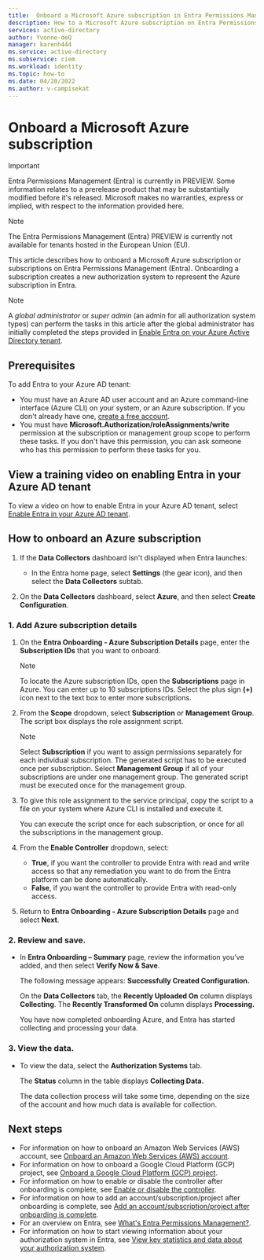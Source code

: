 ```yaml
---
title:  Onboard a Microsoft Azure subscription in Entra Permissions Management
description: How to a Microsoft Azure subscription on Entra Permissions Management.
services: active-directory
author: Yvonne-deQ
manager: karenh444
ms.service: active-directory
ms.subservice: ciem
ms.workload: identity
ms.topic: how-to
ms.date: 04/20/2022
ms.author: v-campisekat
---
```


# Onboard a Microsoft Azure subscription

> [!IMPORTANT]
> Entra Permissions Management (Entra) is currently in PREVIEW.
> Some information relates to a prerelease product that may be substantially modified before it's released. Microsoft makes no warranties, express or implied, with respect to the information provided here.

> [!NOTE] 
> The Entra Permissions Management (Entra) PREVIEW is currently not available for tenants hosted in the European Union (EU).

This article describes how to onboard a Microsoft Azure subscription or subscriptions on Entra Permissions Management (Entra). Onboarding a subscription creates a new authorization system to represent the Azure subscription in Entra. 

> [!NOTE] 
> A *global administrator* or *super admin* (an admin for all authorization system types) can perform the tasks in this article after the global administrator has initially completed the steps provided in [Enable Entra on your Azure Active Directory tenant](cloudknox-onboard-enable-tenant.md).

## Prerequisites

To add Entra to your Azure AD tenant:
- You must have an Azure AD user account and an Azure command-line interface (Azure CLI) on your system, or an Azure subscription. If you don't already have one, [create a free account](https://azure.microsoft.com/free/).
- You must have **Microsoft.Authorization/roleAssignments/write** permission at the subscription or management group scope to perform these tasks. If you don't have this permission, you can ask someone who has this permission to perform these tasks for you.


## View a training video on enabling Entra in your Azure AD tenant

To view a video on how to enable Entra in your Azure AD tenant, select [Enable Entra in your Azure AD tenant](https://www.youtube.com/watch?v=-fkfeZyevoo).

## How to onboard an Azure subscription

1. If the **Data Collectors** dashboard isn't displayed when Entra launches: 

    - In the Entra home page, select **Settings** (the gear icon), and then select the **Data Collectors** subtab.

1. On the **Data Collectors** dashboard, select **Azure**, and then select **Create Configuration**.

### 1. Add Azure subscription details

1. On the **Entra Onboarding - Azure Subscription Details** page, enter the **Subscription IDs** that you want to onboard.
	
   > [!NOTE] 
   > To locate the Azure subscription IDs, open the **Subscriptions** page in Azure.
   > You can enter up to 10 subscriptions IDs. Select the plus sign **(+)** icon next to the text box to enter more subscriptions.

1. From the **Scope** dropdown, select **Subscription** or **Management Group**. The script box displays the role assignment script. 
	
   > [!NOTE] 
   > Select **Subscription** if you want to assign permissions separately for each individual subscription. The generated script has to be executed once per subscription. 
   > Select **Management Group** if all of your subscriptions are under one management group. The generated script must be executed once for the management group.

1. To give this role assignment to the service principal, copy the script to a file on your system where Azure CLI is installed and execute it. 

    You can execute the script once for each subscription, or once for all the subscriptions in the management group.

1. From the **Enable Controller** dropdown, select:

    - **True**, if you want the controller to provide Entra with read and write access so that any remediation you want to do from the Entra platform can be done automatically.
    - **False**, if you want the controller to provide Entra with read-only access.

1. Return to **Entra Onboarding - Azure Subscription Details** page and select **Next**.

### 2. Review and save.

- In **Entra Onboarding – Summary** page, review the information you’ve added, and then select **Verify Now & Save**.

    The following message appears: **Successfully Created Configuration.**

    On the **Data Collectors** tab, the **Recently Uploaded On** column displays **Collecting**. The **Recently Transformed On** column displays **Processing.** 

    You have now completed onboarding Azure, and Entra has started collecting and processing your data.

### 3. View the data.

- To view the data, select the **Authorization Systems** tab. 

    The **Status** column in the table displays **Collecting Data.**

    The data collection process will take some time, depending on the size of the account and how much data is available for collection.


## Next steps

- For information on how to onboard an Amazon Web Services (AWS) account, see [Onboard an Amazon Web Services (AWS) account](cloudknox-onboard-aws.md).
- For information on how to onboard a Google Cloud Platform (GCP) project, see [Onboard a Google Cloud Platform (GCP) project](cloudknox-onboard-gcp.md).
- For information on how to enable or disable the controller after onboarding is complete, see [Enable or disable the controller](cloudknox-onboard-enable-controller-after-onboarding.md).
- For information on how to add an account/subscription/project after onboarding is complete, see [Add an account/subscription/project after onboarding is complete](cloudknox-onboard-add-account-after-onboarding.md).
- For an overview on Entra, see [What's Entra Permissions Management?](cloudknox-overview.md).
- For information on how to start viewing information about your authorization system in Entra, see [View key statistics and data about your authorization system](cloudknox-ui-dashboard.md).
